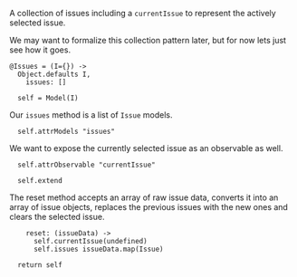 A collection of issues including a `currentIssue` to represent the actively
selected issue.

We may want to formalize this collection pattern later, but for now lets just
see how it goes.

    @Issues = (I={}) ->
      Object.defaults I,
        issues: []

      self = Model(I)

Our `issues` method is a list of `Issue` models.

      self.attrModels "issues"

We want to expose the currently selected issue as an observable as well.

      self.attrObservable "currentIssue"

      self.extend

The reset method accepts an array of raw issue data, converts it into an array
of issue objects, replaces the previous issues with the new ones and clears the 
selected issue.

        reset: (issueData) ->
          self.currentIssue(undefined)
          self.issues issueData.map(Issue)
    
      return self
